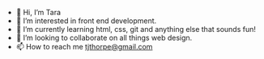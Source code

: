 - 👋 Hi, I’m Tara
- 👀 I’m interested in front end development. 
- 🌱 I’m currently learning html, css, git and anything else that sounds fun!
- 💞️ I’m looking to collaborate on all things web design. 
- 📫 How to reach me tjthorpe@gmail.com

<!---
tjthorpe/tjthorpe is a ✨ special ✨ repository because its `README.md` (this file) appears on your GitHub profile.
You can click the Preview link to take a look at your changes.
--->
